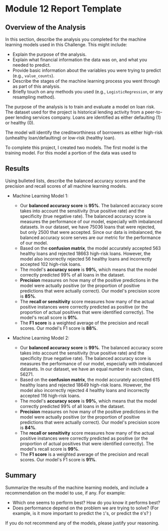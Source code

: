 # Module 12 Report Template

## Overview of the Analysis

In this section, describe the analysis you completed for the machine learning models used in this Challenge. This might include:

* Explain the purpose of the analysis.
* Explain what financial information the data was on, and what you needed to predict.
* Provide basic information about the variables you were trying to predict (e.g., `value_counts`).
* Describe the stages of the machine learning process you went through as part of this analysis.
* Briefly touch on any methods you used (e.g., `LogisticRegression`, or any resampling method).

The purpose of the analysis is to train and evaluate a model on loan risk. The dataset used for the project is historical lending activity from a peer-to-peer lending services company. Loans are identified as either defaulting (1) or healthy (0).

The model will identify the creditworthiness of borrowers as either high-risk (unhealthy loan/defaulting) or low-risk (healthy loan).

To complete this project, I created two models. The first model is the training model. For this model a portion of the data was used to 

## Results

Using bulleted lists, describe the balanced accuracy scores and the precision and recall scores of all machine learning models.

* Machine Learning Model 1:

  * Our **balanced accuracy score** is **95%**. The balanced accuracy score takes into account the sensitivity (true positive rate) and the specificity (true negative rate). The balanced accuracy score is measures the performance of our model, especially with imbalanced datasets. In our dataset, we have 75036 loans that were rejected, but only 2500 that were accepted. Since our data is imbalanced, the balanced accuracy score serves are our metric for the performance of our model.
  * Based on the **confusion matrix**, the model accurately accepted 563 healthy loans and rejected 18663 high-risk loans. However, the model also incorrectly rejected 56 healthy loans and incorrectly accepted 102 high-risk loans.
  * The model's **accuracy score** is **99%**, which means that the model correctly predicted 99% of all loans in the dataset.
  * **Precision** measures on how many of the positive predictions in the model were actually positive (or the proportion of positive predictions that were actually correct). Our model's precision score is **85%**.
  * The **recall or sensitivity** score measures how many of the actual positive instances were correctly predicted as positive (or the proportion of actual positives that were identified correctly). The model's recall score is **91%**.
  * The **F1 score** is a weighted average of the precision and recall scores. Our model's F1 score is **88%**.
* Machine Learning Model 2:

  * Our **balanced accuracy score** is **99%**. The balanced accuracy score takes into account the sensitivity (true positive rate) and the specificity (true negative rate). The balanced accuracy score is measures the performance of our model, especially with imbalanced datasets. In our dataset, we have an equal number in each class, 56271.
  * Based on the **confusion matrix**, the model accurately accepted 615 healthy loans and rejected 18649 high-risk loans. However, the model also incorrectly rejected 4 healthy loans and incorrectly accepted 116 high-risk loans.
  * The model's **accuracy score** is **99%**, which means that the model correctly predicted 99% of all loans in the dataset.
  * **Precision** measures on how many of the positive predictions in the model were actually positive (or the proportion of positive predictions that were actually correct). Our model's precision score is **84%**.
  * The **recall or sensitivity** score measures how many of the actual positive instances were correctly predicted as positive (or the proportion of actual positives that were identified correctly). The model's recall score is **99%**.
  * The **F1 score** is a weighted average of the precision and recall scores. Our model's F1 score is **91%**.

## Summary

Summarize the results of the machine learning models, and include a recommendation on the model to use, if any. For example:

* Which one seems to perform best? How do you know it performs best?
* Does performance depend on the problem we are trying to solve? (For example, is it more important to predict the `1`'s, or predict the `0`'s? )

If you do not recommend any of the models, please justify your reasoning.
